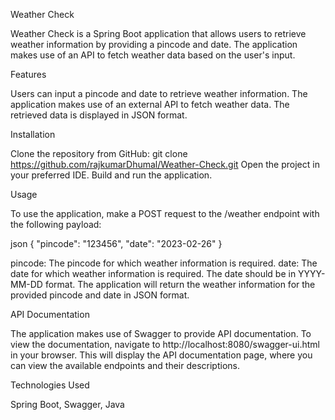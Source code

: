 Weather Check

Weather Check is a Spring Boot application that allows users to retrieve weather information by providing a pincode and date. The application makes use of an API to fetch weather data based on the user's input.

Features

Users can input a pincode and date to retrieve weather information.
The application makes use of an external API to fetch weather data.
The retrieved data is displayed in JSON format.


Installation

Clone the repository from GitHub:
git clone https://github.com/rajkumarDhumal/Weather-Check.git
Open the project in your preferred IDE.
Build and run the application.


Usage

To use the application, make a POST request to the /weather endpoint with the following payload:

json
{
    "pincode": "123456",
    "date": "2023-02-26"
}

pincode: The pincode for which weather information is required.
date: The date for which weather information is required. The date should be in YYYY-MM-DD format.
The application will return the weather information for the provided pincode and date in JSON format.


API Documentation

The application makes use of Swagger to provide API documentation. To view the documentation, navigate to http://localhost:8080/swagger-ui.html in your browser. This will display the API documentation page, where you can view the available endpoints and their descriptions.


Technologies Used

Spring Boot, 
Swagger, 
Java 
